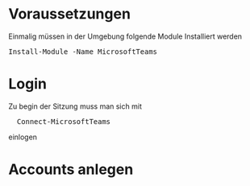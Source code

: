 # Voraussetzungen
Einmalig müssen in der Umgebung folgende Module Installiert werden
<pre>
Install-Module -Name MicrosoftTeams
</pre>

# Login

Zu begin der Sitzung muss man sich mit 

<pre>
  Connect-MicrosoftTeams 
</pre>
einlogen

# Accounts anlegen
